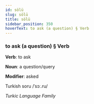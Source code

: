 ```yaml
---
id: sölü
slug: sölü
title: sölü
sidebar_position: 350
hoverText: to ask (a question) § Verb
---
```


### to ask (a question) § Verb

**Verb**: to ask

**Noun**: a question/query

**Modifier**: asked

Turkish soru /ˈsɔː.ru/

*Turkic Language Family*